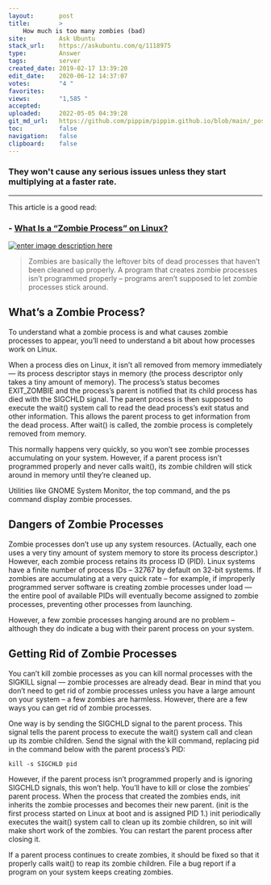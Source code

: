 ```yaml
---
layout:       post
title:        >
    How much is too many zombies (bad)
site:         Ask Ubuntu
stack_url:    https://askubuntu.com/q/1118975
type:         Answer
tags:         server
created_date: 2019-02-17 13:39:20
edit_date:    2020-06-12 14:37:07
votes:        "4 "
favorites:    
views:        "1,585 "
accepted:     
uploaded:     2022-05-05 04:39:28
git_md_url:   https://github.com/pippim/pippim.github.io/blob/main/_posts/2019/2019-02-17-How-much-is-too-many-zombies-_bad_.md
toc:          false
navigation:   false
clipboard:    false
---
```


### They won't cause any serious issues unless they start multiplying at a faster rate.


----------


This article is a good read:

### - [What Is a “Zombie Process” on Linux?][1]

[![enter image description here][2]][2]

> Zombies are basically the leftover bits of dead processes that haven’t  
> been cleaned up properly. A program that creates zombie processes  
> isn’t programmed properly – programs aren’t supposed to let zombie  
> processes stick around.  

## What’s a Zombie Process?

To understand what a zombie process is and what causes zombie processes to appear, you’ll need to understand a bit about how processes work on Linux.

When a process dies on Linux, it isn’t all removed from memory immediately — its process descriptor stays in memory (the process descriptor only takes a tiny amount of memory). The process’s status becomes EXIT_ZOMBIE and the process’s parent is notified that its child process has died with the SIGCHLD signal. The parent process is then supposed to execute the wait() system call to read the dead process’s exit status and other information. This allows the parent process to get information from the dead process. After wait() is called, the zombie process is completely removed from memory.

This normally happens very quickly, so you won’t see zombie processes accumulating on your system. However, if a parent process isn’t programmed properly and never calls wait(), its zombie children will stick around in memory until they’re cleaned up.

Utilities like GNOME System Monitor, the top command, and the ps command display zombie processes.

## Dangers of Zombie Processes

Zombie processes don’t use up any system resources. (Actually, each one uses a very tiny amount of system memory to store its process descriptor.) However, each zombie process retains its process ID (PID). Linux systems have a finite number of process IDs – 32767 by default on 32-bit systems. If zombies are accumulating at a very quick rate – for example, if improperly programmed server software is creating zombie processes under load — the entire pool of available PIDs will eventually become assigned to zombie processes, preventing other processes from launching.

However, a few zombie processes hanging around are no problem – although they do indicate a bug with their parent process on your system.

## Getting Rid of Zombie Processes

You can’t kill zombie processes as you can kill normal processes with the SIGKILL signal — zombie processes are already dead. Bear in mind that you don’t need to get rid of zombie processes unless you have a large amount on your system – a few zombies are harmless. However, there are a few ways you can get rid of zombie processes.

One way is by sending the SIGCHLD signal to the parent process. This signal tells the parent process to execute the wait() system call and clean up its zombie children. Send the signal with the kill command, replacing pid in the command below with the parent process’s PID:

``` 
kill -s SIGCHLD pid
```

However, if the parent process isn’t programmed properly and is ignoring SIGCHLD signals, this won’t help. You’ll have to kill or close the zombies’ parent process. When the process that created the zombies ends, init inherits the zombie processes and becomes their new parent. (init is the first process started on Linux at boot and is assigned PID 1.) init periodically executes the wait() system call to clean up its zombie children, so init will make short work of the zombies. You can restart the parent process after closing it.

If a parent process continues to create zombies, it should be fixed so that it properly calls wait() to reap its zombie children. File a bug report if a program on your system keeps creating zombies.


  [1]: https://www.howtogeek.com/119815/htg-explains-what-is-a-zombie-process-on-linux/
  [2]: https://i.stack.imgur.com/FasNG.jpg
